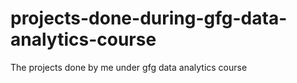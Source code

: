 # projects-done-during-gfg-data-analytics-course
The projects done by me under gfg data analytics course
